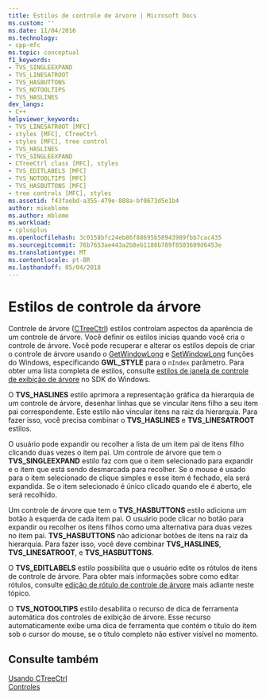 ```yaml
---
title: Estilos de controle de árvore | Microsoft Docs
ms.custom: ''
ms.date: 11/04/2016
ms.technology:
- cpp-mfc
ms.topic: conceptual
f1_keywords:
- TVS_SINGLEEXPAND
- TVS_LINESATROOT
- TVS_HASBUTTONS
- TVS_NOTOOLTIPS
- TVS_HASLINES
dev_langs:
- C++
helpviewer_keywords:
- TVS_LINESATROOT [MFC]
- styles [MFC], CTreeCtrl
- styles [MFC], tree control
- TVS_HASLINES
- TVS_SINGLEEXPAND
- CTreeCtrl class [MFC], styles
- TVS_EDITLABELS [MFC]
- TVS_NOTOOLTIPS [MFC]
- TVS_HASBUTTONS [MFC]
- tree controls [MFC], styles
ms.assetid: f43faebd-a355-479e-888a-bf0673d5e1b4
author: mikeblome
ms.author: mblome
ms.workload:
- cplusplus
ms.openlocfilehash: 3c0158bfc24eb86f88695b58943989fbb7cac435
ms.sourcegitcommit: 76b7653ae443a2b8eb1186b789f8503609d6453e
ms.translationtype: MT
ms.contentlocale: pt-BR
ms.lasthandoff: 05/04/2018
---
```

# <a name="tree-control-styles"></a>Estilos de controle da árvore
Controle de árvore ([CTreeCtrl](../mfc/reference/ctreectrl-class.md)) estilos controlam aspectos da aparência de um controle de árvore. Você definir os estilos inicias quando você cria o controle de árvore. Você pode recuperar e alterar os estilos depois de criar o controle de árvore usando o [GetWindowLong](http://msdn.microsoft.com/library/windows/desktop/ms633584) e [SetWindowLong](http://msdn.microsoft.com/library/windows/desktop/ms633591) funções do Windows, especificando **GWL_STYLE** para o `nIndex` parâmetro. Para obter uma lista completa de estilos, consulte [estilos de janela de controle de exibição de árvore](http://msdn.microsoft.com/library/windows/desktop/bb760013) no SDK do Windows.  
  
 O **TVS_HASLINES** estilo aprimora a representação gráfica da hierarquia de um controle de árvore, desenhar linhas que se vincular itens filho a seu item pai correspondente. Este estilo não vincular itens na raiz da hierarquia. Para fazer isso, você precisa combinar o **TVS_HASLINES** e **TVS_LINESATROOT** estilos.  
  
 O usuário pode expandir ou recolher a lista de um item pai de itens filho clicando duas vezes o item pai. Um controle de árvore que tem o **TVS_SINGLEEXPAND** estilo faz com que o item selecionado para expandir e o item que está sendo desmarcada para recolher. Se o mouse é usado para o item selecionado de clique simples e esse item é fechado, ela será expandida. Se o item selecionado é único clicado quando ele é aberto, ele será recolhido.  
  
 Um controle de árvore que tem o **TVS_HASBUTTONS** estilo adiciona um botão à esquerda de cada item pai. O usuário pode clicar no botão para expandir ou recolher os itens filhos como uma alternativa para duas vezes no item pai. **TVS_HASBUTTONS** não adicionar botões de itens na raiz da hierarquia. Para fazer isso, você deve combinar **TVS_HASLINES**, **TVS_LINESATROOT**, e **TVS_HASBUTTONS**.  
  
 O **TVS_EDITLABELS** estilo possibilita que o usuário edite os rótulos de itens de controle de árvore. Para obter mais informações sobre como editar rótulos, consulte [edição de rótulo de controle de árvore](../mfc/tree-control-label-editing.md) mais adiante neste tópico.  
  
 O **TVS_NOTOOLTIPS** estilo desabilita o recurso de dica de ferramenta automática dos controles de exibição de árvore. Esse recurso automaticamente exibe uma dica de ferramenta que contém o título do item sob o cursor do mouse, se o título completo não estiver visível no momento.  
  
## <a name="see-also"></a>Consulte também  
 [Usando CTreeCtrl](../mfc/using-ctreectrl.md)   
 [Controles](../mfc/controls-mfc.md)

